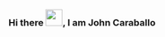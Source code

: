 ### Hi there <img src="https://raw.githubusercontent.com/MartinHeinz/MartinHeinz/master/wave.gif" width="30px">, I am John Caraballo

<!--
**JCaraballo113/jcaraballo113** is a ✨ _special_ ✨ repository because its `README.md` (this file) appears on your GitHub profile.

Here are some ideas to get you started:

- 🔭 I’m currently working on ...
- 🌱 I’m currently learning ...
- 👯 I’m looking to collaborate on ...
- 🤔 I’m looking for help with ...
- 💬 Ask me about ...
- 📫 How to reach me: ...
- 😄 Pronouns: ...
- ⚡ Fun fact: ...
-->
